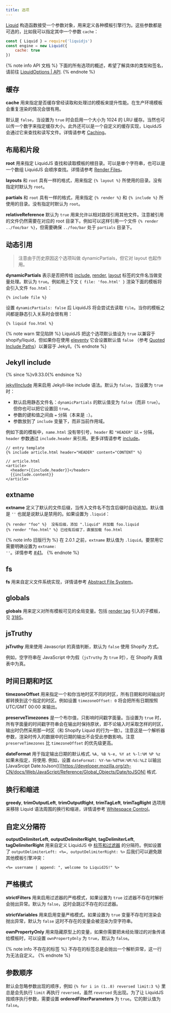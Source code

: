 ```yaml
---
title: 选项
---
```


[Liquid][liquid] 构造函数接受一个参数对象，用来定义各种模板引擎行为。这些参数都是可选的，比如我可以指定其中一个参数 `cache`：

```javascript
const { Liquid } = require('liquidjs')
const engine = new Liquid({
    cache: true
})
```

{% note info API 文档 %}
下面的所有选项的概述，希望了解具体的类型和签名，请前往 <a href="https://liquidjs.com/api/interfaces/LiquidOptions.html" target="_self">LiquidOptions | API</a>.
{% endnote %}

## 缓存

**cache** 用来指定是否缓存曾经读取和处理过的模板来提升性能。在生产环境模板会重复渲染的情况会很有用。

默认是 `false`，当设置为 `true` 时会启用一个大小为 1024 的 LRU 缓存。当然也可以传一个数字来指定缓存大小。此外还可以是一个自定义的缓存实现，LiquidJS 会通过它来查找和读写文件。详情请参考 [Caching][caching]。

## 布局和片段

**root** 用来指定 LiquidJS 查找和读取模板的根目录。可以是单个字符串，也可以是一个数组 LiquidJS 会顺序查找。详情请参考 [Render Files][render-file]。

**layouts** 和 `root` 具有一样的格式，用来指定 `{% layout %}` 所使用的目录。没有指定时默认为 `root`。

**partials** 和 `root` 具有一样的格式，用来指定 `{% render %}` 和 `{% include %}` 所使用的目录。没有指定时默认为 `root`。

**relativeReference** 默认为 `true` 用来允许以相对路径引用其他文件。注意被引用的文件仍然需要在对应的 root 目录下。例如可以这样引用一个文件 `{% render ../foo/bar %}`，但需要确保 `../foo/bar` 处于 `partials` 目录下。

## 动态引用

> 注意由于历史原因这个选项叫做 dynamicPartials，但它对 layout 也起作用。

**dynamicPartials** 表示是否把传给 [include][include], [render][render], [layout][layout] 标签的文件名当做变量处理。默认为 `true`。例如用上下文 `{ file: 'foo.html' }` 渲染下面的模板将会引入文件 `foo.html`：

```liquid
{% include file %}
```

设置 `dynamicPartials: false` 后 LiquidJS 将会尝试去读取 `file`。当你的模板之间都是静态引入关系时会很有用：

```liquid
{% liquid foo.html %}
```

{% note warn 常见陷阱 %}
LiquidJS 把这个选项默认值设为 <code>true</code> 以兼容于 shopify/liquid，但如果你在使用 <a href="https://github.com/11ty/eleventy" target="_blank">eleventy</a> 它会设置默认值 <code>false</code> （参考 <a href="https://www.11ty.dev/docs/languages/liquid/#quoted-include-paths" target="_blank">Quoted Include Paths</a>）以兼容于 Jekyll。{% endnote %}

## Jekyll include

{% since %}v9.33.0{% endsince %}

[jekyllInclude][jekyllInclude] 用来启用 Jekyll-like include 语法。默认为 `false`，当设置为 `true` 时：

- 默认启用静态文件名：`dynamicPartials` 的默认值变为 `false`（而非 `true`）。但你也可以把它设置回 `true`。
- 参数的键和值之间由 `=` 分隔（本来是 `:`）。
- 参数放到了 `include` 变量下，而非当前作用域。

例如下面的模板中，`name.html` 没有带引号，`header` 和 `"HEADER"` 以 `=` 分隔，`header` 参数通过 `include.header` 来引用。更多详情请参考 [include][include]。

```liquid
// entry template
{% include article.html header="HEADER" content="CONTENT" %}

// article.html
<article>
  <header>{{include.header}}</header>
  {{include.content}}
</article>
```

## extname

**extname** 定义了默认的文件后缀，当传入文件名不包含后缀时自动追加。默认值是 `''` 也就是说默认是禁用的。如果设置为 `.liquid`：

```liquid
{% render "foo" %}  没有后缀，添加 ".liquid" 并加载 foo.liquid
{% render "foo.html" %} 已经有后缀了，直接加载 foo.html
```

{% note info 旧版行为 %}
在 2.0.1 之前，<code>extname</code> 默认值为 `.liquid`。要禁用它需要明确设置为 <code>extname: ''</code>。详情参考 <a href="https://github.com/harttle/liquidjs/issues/41" target="_blank">#41</a>。
{% endnote %}

## fs

**fs** 用来自定义文件系统实现，详情请参考 [Abstract File System][abstract-fs]。

## globals

**globals** 用来定义对所有模板可见的全局变量。包括 [render tag][render] 引入的子模板，见 [3185][185]。

## jsTruthy

**jsTruthy** 用来使用 Javascript 的真值判断，默认为 `false` 使用 Shopify 方式。

例如，空字符串在 JavaScript 中为假（`jsTruthy` 为 `true` 时），在 Shopify 真值表中为真。

## 时间日期和时区

**timezoneOffset** 用来指定一个和你当地时区不同的时区，所有日期和时间输出时都转换到这个指定的时区。例如设置 `timezoneOffset: 0` 将会把所有日期按照 UTC/GMT 00:00 来输出。

**preserveTimezones** 是一个布尔值，只影响时间戳字面量。当设置为 `true` 时，所有字面量的时间戳字符串会在输出时保持原状，即不论输入时采取怎样的时区，输出时仍然采用那一时区（和 Shopify Liquid 的行为一致）。注意这是一个解析器参数，渲染时传入的数据中的日期的输出不会受此参数影响。注意 `preserveTimezones` 比 `timezoneOffset` 的优先级更高。

**dateFormat** 用于指定输出日期的默认格式. `%A, %B %-e, %Y at %-l:%M %P %z` 如果未指定，将使用. 例如，设置 `dateFormat: %Y-%m-%dT%H:%M:%S:%LZ` 以输出 [JavaSrcipt Date.toJson()][https://developer.mozilla.org/zh-CN/docs/Web/JavaScript/Reference/Global_Objects/Date/toJSON] 格式.

## 换行和缩进

**greedy**, **trimOutputLeft**, **trimOutputRight**, **trimTagLeft**, **trimTagRight** 选项用来移除 Liquid 语法周围的换行和缩进，详情请参考 [Whitespace Control][wc]。

## 自定义分隔符

**outputDelimiterLeft**, **outputDelimiterRight**, **tagDelimiterLeft**, **tagDelimiterRight** 用来自定义 LiquidJS 中 [标签和过滤器][intro] 的分隔符。例如设置了 `outputDelimiterLeft: <%=, outputDelimiterRight: %>` 后我们可以避免跟其他模板引擎冲突：

```ejs
<%= username | append: ", welcome to LiquidJS!" %>
```

## 严格模式

**strictFilters** 用来启用过滤器的严格模式，如果设置为 `true` 过滤器不存在时解析会抛出异常。默认为 `false`，这时会跳过不存在的过滤器。

**strictVariables** 用来启用变量严格模式。如果设置为 `true` 变量不存在时渲染会抛出异常，默认为 `false` 这时不存在的变量会被渲染为空字符串。

**ownPropertyOnly** 用来隐藏原型上的变量，如果你需要把未经处理过的对象传递给模板时，可以设置 `ownPropertyOnly` 为 `true`，默认为 `false`。

{% note info 不存在的标签 %}
不存在的标签总是会抛出一个解析异常，这一行为无法自定义。
{% endnote %}

## 参数顺序

默认会忽略参数出现的顺序，例如 `{% for i in (1..8) reversed limit:3 %}` 里总是会先执行 `limit` 再执行 `reversed`，虽然 `reversed` 先出现。为了让 LiquidJS 按顺序执行参数，需要设置 **orderedFilterParameters** 为 `true`。它的默认值为 `false`。

[liquid]: /api/classes/Liquid.html
[caching]: ./caching.html
[abstract-fs]: ./render-file.html#Abstract-File-System
[render-file]: ./render-file.html
[185]: https://github.com/harttle/liquidjs/issues/185
[render]: ../tags/render.html
[include]: ../tags/include.html
[layout]: ../tags/layout.html
[wc]: ./whitespace-control.html
[intro]: ./intro-to-liquid.html
[jekyllInclude]: /api/interfaces/LiquidOptions.html#jekyllInclude
